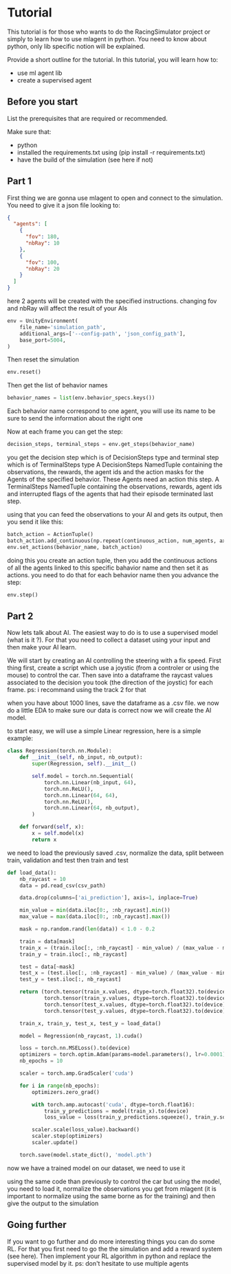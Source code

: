 # Tutorial

This tutorial is for those who wants to do the RacingSimulator project or simply to learn how to use mlagent in python.
You need to know about python, only lib specific notion will be explained.

Provide a short outline for the tutorial.
In this tutorial, you will learn how to:
* use ml agent lib
* create a supervised agent

## Before you start

List the prerequisites that are required or recommended.

Make sure that:
- python
- installed the requirements.txt using (pip install -r requirements.txt)
- have the build of the simulation (see here if not)

## Part 1

First thing we are gonna use mlagent to open and connect to the simulation.
You need to give it a json file looking to:

```json
{
  "agents": [
    {
      "fov": 180,
      "nbRay": 10
    },
    {
      "fov": 100,
      "nbRay": 20
    }
  ]
}
```
here 2 agents will be created with the specified instructions. changing fov and nbRay will affect the result of your AIs
```python
env = UnityEnvironment(
    file_name='simulation_path',
    additional_args=['--config-path', 'json_config_path'],
    base_port=5004,
)
```

Then reset the simulation

```python
env.reset()
```

Then get the list of behavior names

```python
behavior_names = list(env.behavior_specs.keys())
```

Each behavior name correspond to one agent, you will use its name to be sure to send the information about the right one

Now at each frame you can get the step:

```python
decision_steps, terminal_steps = env.get_steps(behavior_name)
```

you get the decision step which is of DecisionSteps type and terminal step which is of TerminalSteps type
A DecisionSteps NamedTuple containing the observations, the rewards, the agent ids and the action masks for the Agents of the specified behavior. These Agents need an action this step.
A TerminalSteps NamedTuple containing the observations, rewards, agent ids and interrupted flags of the agents that had their episode terminated last step.

using that you can feed the observations to
your AI and gets its output, then you send it like this:

```python
batch_action = ActionTuple()
batch_action.add_continuous(np.repeat(continuous_action, num_agents, axis=0))
env.set_actions(behavior_name, batch_action)
```

doing this you create an action tuple, then you add the continuous actions of all the agents linked to this specific bahavior name and then set it as actions.
you need to do that for each behavior name
then you advance the step:

```python
env.step()
```

## Part 2

Now lets talk about AI.
The easiest way to do is to use a supervised model (what is it ?).
For that you need to collect a dataset using your input and then make your AI learn.

We will start by creating an AI controlling the steering with a fix speed.
First thing first, create a script which use a joystic (from a controler or using the mouse) to control the car.
Then save into a dataframe the raycast values associated to the decision you took (the direction of the joystic) for each frame.
ps: i recommand using the track 2 for that

when you have about 1000 lines, save the dataframe as a .csv file.
we now do a little EDA to make sure our data is correct
now we will create the AI model.

to start easy, we will use a simple Linear regression, here is a simple example:

```python
class Regression(torch.nn.Module):
    def __init__(self, nb_input, nb_output):
        super(Regression, self).__init__()

        self.model = torch.nn.Sequential(
            torch.nn.Linear(nb_input, 64),
            torch.nn.ReLU(),
            torch.nn.Linear(64, 64),
            torch.nn.ReLU(),
            torch.nn.Linear(64, nb_output),
        )

    def forward(self, x):
        x = self.model(x)
        return x
```

we need to load the previously saved .csv, normalize the data, split between train, validation and test then train and test

```python
def load_data():
    nb_raycast = 10
    data = pd.read_csv(csv_path)

    data.drop(columns=['ai_prediction'], axis=1, inplace=True)

    min_value = min(data.iloc[0:, :nb_raycast].min())
    max_value = max(data.iloc[0:, :nb_raycast].max())

    mask = np.random.rand(len(data)) < 1.0 - 0.2

    train = data[mask]
    train_x = (train.iloc[:, :nb_raycast] - min_value) / (max_value - min_value)
    train_y = train.iloc[:, nb_raycast]

    test = data[~mask]
    test_x = (test.iloc[:, :nb_raycast] - min_value) / (max_value - min_value)
    test_y = test.iloc[:, nb_raycast]

    return (torch.tensor(train_x.values, dtype=torch.float32).to(device),
            torch.tensor(train_y.values, dtype=torch.float32).to(device),
            torch.tensor(test_x.values, dtype=torch.float32).to(device),
            torch.tensor(test_y.values, dtype=torch.float32).to(device))
```

```python
    train_x, train_y, test_x, test_y = load_data()

    model = Regression(nb_raycast, 1).cuda()

    loss = torch.nn.MSELoss().to(device)
    optimizers = torch.optim.Adam(params=model.parameters(), lr=0.0001)
    nb_epochs = 10

    scaler = torch.amp.GradScaler('cuda')

    for i in range(nb_epochs):
        optimizers.zero_grad()

        with torch.amp.autocast('cuda', dtype=torch.float16):
            train_y_predictions = model(train_x).to(device)
            loss_value = loss(train_y_predictions.squeeze(), train_y.squeeze())

        scaler.scale(loss_value).backward()
        scaler.step(optimizers)
        scaler.update()

    torch.save(model.state_dict(), 'model.pth')
```

now we have a trained model on our dataset, we need to use it

using the same code than previously to control the car but using the model, you need to load it, normalize the observations you get from mlagent (it is important to normalize using the same borne as for the training) and then give the output to the simulation

## Going further

If you want to go further and do more interesting things you can do some RL. For that you first need to go the the simulation and add a reward system (see here).
Then implement your RL algorithm in python and replace the supervised model by it.
ps: don't hesitate to use multiple agents